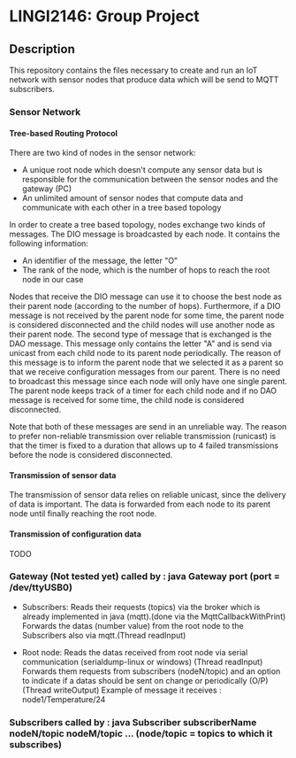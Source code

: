 # LINGI2146: Group Project

## Description

This repository contains the files necessary to create and run an IoT network with sensor nodes that produce data which will be send to MQTT subscribers.

### Sensor Network

#### Tree-based Routing Protocol

There are two kind of nodes in the sensor network:

* A unique root node which doesn't compute any sensor data but is responsible for the communication between the sensor nodes and the gateway (PC)
* An unlimited amount of sensor nodes that compute data and communicate with each other in a tree based topology

In order to create a tree based topology, nodes exchange two kinds of messages. The DIO message is broadcasted by each node. It contains the following information:

* An identifier of the message, the letter "O"
* The rank of the node, which is the number of hops to reach the root node in our case

Nodes that receive the DIO message can use it to choose the best node as their parent node (according to the number of hops). Furthermore, if a DIO message is not received by the parent node for some time, the parent node is considered disconnected and the child nodes will use another node as their parent node.
The second type of message that is exchanged is the DAO message. This message only contains the letter "A" and is send via unicast from each child node to its parent node periodically. The reason of this message is to inform the parent node that we selected it as a parent so that we receive configuration messages from our parent. There is no need to broadcast this message since each node will only have one single parent. The parent node keeps track of a timer for each child node and if no DAO message is received for some time, the child node is considered disconnected.

Note that both of these messages are send in an unreliable way. The reason to prefer non-reliable transmission over reliable transmission (runicast) is that the timer is fixed to a duration that allows up to 4 failed transmissions before the node is considered disconnected.

#### Transmission of sensor data

The transmission of sensor data relies on reliable unicast, since the delivery of data is important. The data is forwarded from each node to its parent node until finally reaching the root node. 

#### Transmission of configuration data

TODO


### Gateway (Not tested yet) called by : java Gateway port (port = /dev/ttyUSB0)

- Subscribers: Reads their requests (topics) via the broker which is already implemented in java (mqtt).(done via the MqttCallbackWithPrint)
			   Forwards the datas (number value) from the root node to the Subscribers also via mqtt.(Thread readInput)
				
- Root node: Reads the datas received from root node via serial communication (serialdump-linux or windows) (Thread readInput)
			 Forwards them requests from subscribers (nodeN/topic) and an option to indicate if a datas should be sent on change or periodically (O/P)(Thread writeOutput)
				Example of message it receives : node1/Temperature/24



### Subscribers called by : java Subscriber subscriberName nodeN/topic nodeM/topic ... (node/topic = topics to which it subscribes)